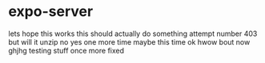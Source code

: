 # expo-server

lets hope this works
this should actually do something
attempt number 403
but will it unzip
no
yes
one more time
maybe this time
ok hwow bout now
ghjhg
testing stuff once more
fixed
